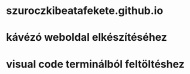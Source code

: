 # szuroczkibeatafekete.github.io

# kávézó weboldal elkészítéséhez

# visual code terminálból feltöltéshez